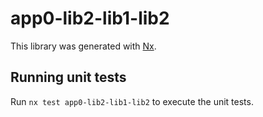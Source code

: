 # app0-lib2-lib1-lib2

This library was generated with [Nx](https://nx.dev).

## Running unit tests

Run `nx test app0-lib2-lib1-lib2` to execute the unit tests.
